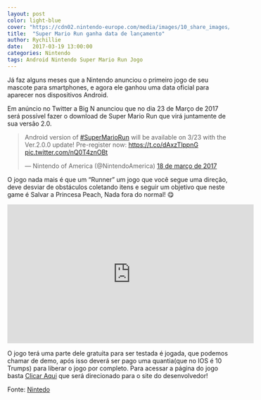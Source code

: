 ```yaml
---
layout: post
color: light-blue
cover: "https://cdn02.nintendo-europe.com/media/images/10_share_images/games_15/smart_device_3/H2x1_SmartDevice_SuperMarioRun_C_image912w.jpg"
title:  "Super Mario Run ganha data de lançamento"
author: Rychillie
date:   2017-03-19 13:00:00
categories: Nintendo
tags: Android Nintendo Super Mario Run Jogo
---
```

Já faz alguns meses que a Nintendo anunciou o primeiro jogo de seu mascote para smartphones, e agora ele ganhou uma data oficial para aparecer nos dispositivos Android.

Em anúncio no Twitter a Big N anunciou que no dia 23 de Março de 2017 será possível fazer o download de Super Mario Run que virá juntamente de sua versão 2.0.

<blockquote class="twitter-tweet" data-lang="pt"><p lang="en" dir="ltr">Android version of <a href="https://twitter.com/hashtag/SuperMarioRun?src=hash">#SuperMarioRun</a> will be available on 3/23 with the Ver.2.0.0 update! Pre-register now: <a href="https://t.co/dAxzTlppnG">https://t.co/dAxzTlppnG</a> <a href="https://t.co/nQ0T4znOBt">pic.twitter.com/nQ0T4znOBt</a></p>&mdash; Nintendo of America (@NintendoAmerica) <a href="https://twitter.com/NintendoAmerica/status/842891765271023616">18 de março de 2017</a></blockquote>
<script async src="//platform.twitter.com/widgets.js" charset="utf-8"></script>

O jogo nada mais é que um “Runner” um jogo que você segue uma direção, deve desviar de obstáculos coletando itens e seguir um objetivo que neste game é Salvar a Princesa Peach, Nada fora do normal! 😋

<iframe width="560" height="315" src="https://www.youtube.com/embed/pS3FRgZAsH0" frameborder="0" allowfullscreen></iframe>

O jogo terá uma parte dele gratuita para ser testada é jogada, que podemos chamar de demo, após isso deverá ser pago uma quantia(que no IOS é 10 Trumps) para liberar o jogo por completo. Para acessar a página do jogo basta <a href="https://supermariorun.com/pt-br/">Clicar Aqui</a> que será direcionado para o site do desenvolvedor!

Fonte: <a href="https://twitter.com/NintendoAmerica/status/842891765271023616?ref_src=twsrc%5Etfw">Nintedo</a>

<script async src="//pagead2.googlesyndication.com/pagead/js/adsbygoogle.js"></script>
<!-- Final_texto_okgnow -->
<ins class="adsbygoogle"
     style="display:block"
     data-ad-client="ca-pub-7837358846130941"
     data-ad-slot="9265933715"
     data-ad-format="auto"></ins>
<script>
(adsbygoogle = window.adsbygoogle || []).push({});
</script>
